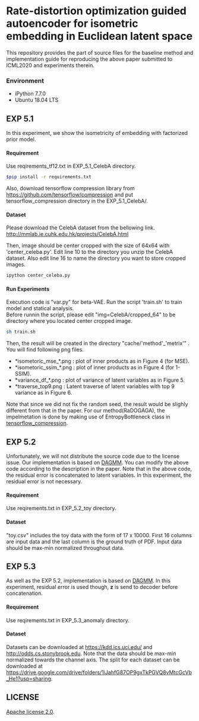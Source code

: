 # Rate-distortion optimization guided autoencoder for isometric embedding in Euclidean latent space
This repository provides the part of source files for the baseline method and implementation guide for reproducing the above paper submitted to ICML2020 and experiments therein.
### Environment
- iPython 7.7.0 
- Ubuntu 18.04 LTS

## EXP 5.1
In this experiment, we show the isometricity of embedding with factorized prior model. 
#### Requirement
Use reqirements_tf12.txt in EXP_5.1_CelebA directory.
```sh
$pip install -r requirements.txt
```
Also, download tensorflow compression library from https://github.com/tensorflow/compression and put tensorflow_compression directory in the EXP_5.1_CelebA/.

#### Dataset
Please download the CelebA dataset from the bellowing link.
http://mmlab.ie.cuhk.edu.hk/projects/CelebA.html

Then, image should be center cropped with the size of 64x64 with 'center_celeba.py'.
Edit line 10 to the directory you unzip the CelebA dataset.
Also edit line 16 to name the directory you want to store cropped images.

```bash
ipython center_celeba.py
```
#### Run Experiments 

Execution code is "var.py" for beta-VAE. Run the script 'train.sh' to train model and statical analysis.  
Before runnin the script, please edit "img=CelebA/cropped_64" to be directory where you located center cropped image.

```bash
sh train.sh
```

Then, the result will be created in the directory "cache/'method'_'metrix'" .
You will find following png files.
- \*isometoric_mse_\*.png : plot of inner products as in Figure 4 (for MSE).  
- \*isometoric_ssim_\*.png : plot of inner products as in Figure 4 (for 1-SSIM). 
- \*variance_df_*.png : plot of variance of latent variables as in Figure 5.  
- \*traverse_top9.png : Latent traverse of latent variables with top 9 variance as in Figure 6.

Note that since we did not fix the random seed, the result would be slighly different from that in the paper. 
For our method(RaDOGAGA), the impelmetation is done by making use of EntropyBottleneck class in [tensorflow_compression](https://github.com/tensorflow/compression).

## EXP 5.2
Unfortunately, we will not distribute the source code due to the license issue. 
Our implementation is based on [DAGMM](https://github.com/tnakae/DAGMM). 
You can modify the above code according to the description in the paper. 
Note that in the above code, the residual error is concatenated to latent variables. 
In this experiment, the residual error is not necessary. 

#### Requirement
Use reqirements.txt in EXP_5.2_toy directory.

#### Dataset
"toy.csv" includes the toy data with the form of 17 x 10000. First 16 columns are input data and the last column is the ground truth of PDF. 
Input data should be max-min normalized throughout data. 

## EXP 5.3
As well as the EXP 5.2, implementation is based on [DAGMM](https://github.com/tnakae/DAGMM).
In this experiment, residual error is used though, **z** is send to decoder before concatenation. 
#### Requirement
Use reqirements.txt in EXP_5.3_anomaly directory.

#### Dataset
Datasets can be downloaded at https://kdd.ics.uci.edu/ and http://odds.cs.stonybrook.edu.
Note that the data should be max-min normalized towards the channel axis.
The split for each dataset can be downloaded at https://drive.google.com/drive/folders/1iJahfG87OP9gxTkPGVQ8vMtcGcVb_He1?usp=sharing.

## LICENSE
[Apache license 2.0](https://github.com/keizokato/RaDOGAGA/blob/master/LICENSE).
